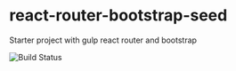 # react-router-bootstrap-seed
Starter project with gulp react router and bootstrap

![Build Status](https://api.travis-ci.org/okigan/react-router-bootstrap-seed.svg)